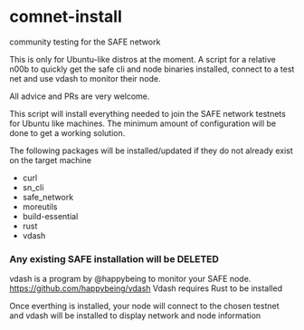 # comnet-install

community testing for the SAFE network

This is only for Ubuntu-like distros at the moment.
A script for a relative n00b to quickly get the safe cli and node binaries installed, connect to a test net and use vdash to monitor their node. 

All advice and PRs are very welcome.



This script will install everything needed to join the SAFE network testnets for
Ubuntu like machines. The minimum amount of configuration will be done to get a working solution.

The following packages will be installed/updated if they do not already exist on the target machine

- curl
- sn_cli
- safe_network
- moreutils
- build-essential
- rust
- vdash

### Any existing SAFE installation will be DELETED  ###

 vdash is a program by @happybeing to monitor your SAFE node. https://github.com/happybeing/vdash
 Vdash requires Rust to be installed

Once everthing is installed, your node will connect to the chosen testnet and vdash will be
installed to display network and node information
